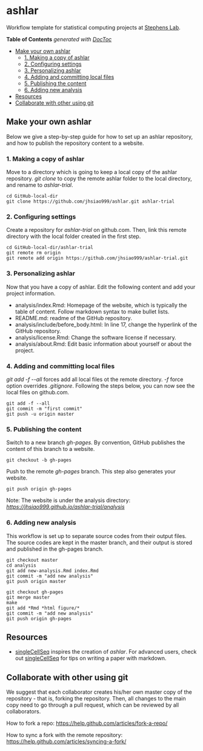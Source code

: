 # ashlar

Workflow template for statistical computing projects at [Stephens Lab](http://stephenslab.uchicago.edu/). 

<!-- START doctoc generated TOC please keep comment here to allow auto update -->
<!-- DON'T EDIT THIS SECTION, INSTEAD RE-RUN doctoc TO UPDATE -->
**Table of Contents**  *generated with [DocToc](https://github.com/thlorenz/doctoc)*

- [Make your own ashlar](#make-your-own-ashlar)
  - [1. Making a copy of ashlar](#1-making-a-copy-of-ashlar)
  - [2. Configuring settings](#2-configuring-settings)
  - [3. Personalizing ashlar](#3-personalizing-ashlar)
  - [4. Adding and committing local files](#4-adding-and-committing-local-files)
  - [5. Publishing the content](#5-publishing-the-content)
  - [6. Adding new analysis](#6-adding-new-analysis)
- [Resources](#resources)
- [Collaborate with other using git](#collaborate-with-other-using-git)

<!-- END doctoc generated TOC please keep comment here to allow auto update -->



## Make your own ashlar

Below we give a step-by-step guide for how to set up an ashlar repository, 
and how to publish the repository content to a website.

### 1. Making a copy of ashlar

Move to a directory which is going to keep a local copy of the ashlar repository. 
*git clone* to copy the remote ashlar folder to the local directory, and rename to
*ashlar-trial*.

```
cd GitHub-local-dir
git clone https://github.com/jhsiao999/ashlar.git ashlar-trial
```

### 2. Configuring settings

Create a repository for *ashlar-trial* on github.com. Then, link this remote 
directory with the local folder created in the first step.

```
cd GitHub-local-dir/ashlar-trial
git remote rm origin
git remote add origin https://github.com/jhsiao999/ashlar-trial.git
```

### 3. Personalizing ashlar

Now that you have a copy of ashlar. Edit the following content and add your project information.

* analysis/index.Rmd: Homepage of the website, which is typically the table of content. Follow markdown syntax to make bullet lists.
* README.md: readme of the GitHub repository. 
* analysis/include/before_body.html: In line 17, change the hyperlink of the GitHub repository.
* analysis/license.Rmd: Change the software license if necessary.
* analysis/about.Rmd: Edit basic information about yourself or about the project.
 

### 4. Adding and committing local files

*git add -f --all* forces add all local files ot the remote directory. *-f* force option
overrides *.gitignore*. Following the steps below, you can now see the local files on github.com.

```
git add -f --all
git commit -m "first commit"
git push -u origin master
```

### 5. Publishing the content

Switch to a new branch *gh-pages*. By convention, GitHub publishes the content 
of this branch to a website.

```
git checkout -b gh-pages 
```

Push to the remote *gh-pages* branch. This step also generates your website.

```
git push origin gh-pages
```

Note: The website is under the analysis directory:
*https://jhsiao999.github.io/ashlar-trial/analysis*


### 6. Adding new analysis

This workflow is set up to separate source codes from their output files. 
The source codes are kept in the master branch, and their output is stored and published
in the gh-pages branch.

```
git checkout master
cd analysis
git add new-analysis.Rmd index.Rmd
git commit -m "add new analysis"
git push origin master

git checkout gh-pages
git merge master
make
git add *Rmd *html figure/*
git commit -m "add new analysis"
git push origin gh-pages
```


## Resources 

* [singleCellSeq][singleCellSeq] inspires the creation of *ashlar*. For advanced users,
check out [singleCellSeq][singleCellSeq] for tips on writing a paper with markdown.


[singleCellSeq]: https://github.com/jdblischak/singleCellSeq
[site]: http://jhsiao999.github.io/ashlar/analysis
[contrib]: https://github.com/jdblischak/singleCellSeq/blob/master/CONTRIBUTING.md


## Collaborate with other using git

We suggest that each collaborator creates his/her own master copy of the repository - 
that is, forking the repository. Then, all changes to the main copy need to go through
a pull request, which can be reviewed by all collaborators.

How to fork a repo: https://help.github.com/articles/fork-a-repo/

How to sync a fork with the remote repository: https://help.github.com/articles/syncing-a-fork/










